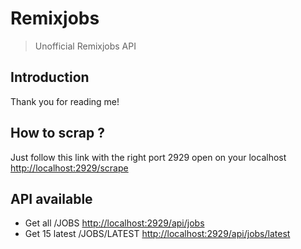# Remixjobs

> Unofficial Remixjobs API

## Introduction

Thank you for reading me!

## How to scrap ?

Just follow this link with the right port 2929 open on your localhost
[http://localhost:2929/scrape](http://localhost:2929/scrape)

## API available

- Get all /JOBS [http://localhost:2929/api/jobs](http://localhost:2929/api/jobs)
- Get 15 latest /JOBS/LATEST [http://localhost:2929/api/jobs/latest](http://localhost:2929/api/jobs/latest)
